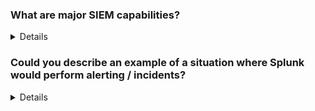 

### What are major SIEM capabilities?

<details>

1. Log collection, Log analysis and Log correlation
2. IT Compliance, Application monitoring
3. Real-time alerting, Dashboard and reporting
4. Ingest a near-real-time feed of telemetry describing activity in the environment
5. Structure information, store it and generate statistics for baseline behaviour levels
6. Surface alerts (incidents) for when a recent stream of data either deviates from the standard baseline, or matches a certain criteria that an enterprise wants to detect.

</details>

### Could you describe an example of a situation where Splunk would perform alerting / incidents?

<details>
Certainly! Splunk is a powerful SIEM tool that excels in real-time monitoring, alerting, and incident management. Here's an example scenario to illustrate how Splunk would perform alerting and handle incidents:

#### Scenario: Financial Services Company

##### 1. **Initial Setup**:
- **Data Sources**: The company configures Splunk to collect logs from various sources, including firewalls, intrusion detection systems (IDS), web servers, application servers, and databases.
- **Use Cases**: The company defines several use cases for monitoring, such as detecting unauthorized access, monitoring sensitive data access, and identifying suspicious network activity.

##### 2. **Configuration of Alerts**:
- **Unauthorized Access**: An alert is set up to trigger when there are multiple failed login attempts followed by a successful login from the same IP address within a short time frame.
- **Sensitive Data Access**: An alert is configured to monitor and trigger when there are unusual access patterns to sensitive financial data, such as after-hours access or access from an unusual location.
- **Suspicious Network Activity**: An alert is configured to detect high volumes of traffic from a single IP address or network segment, indicating a potential Distributed Denial of Service (DDoS) attack.

#### Example Incidents:

##### Incident 1: Brute Force Attack

**Detection**:
- Splunk collects logs from the company's authentication system.
- An alert is triggered when the system detects multiple failed login attempts followed by a successful login.

**Alert**:
- Alert Name: "Potential Brute Force Attack"
- Alert Criteria: More than 5 failed login attempts followed by a successful login from the same IP within 10 minutes.

**Response**:
- The incident response team receives the alert via email and the Splunk dashboard.
- The team uses Splunk to investigate the IP address, identifying the user account targeted and the source of the attempts.
- The user account is temporarily locked, and the IP address is blocked.
- A root cause analysis is conducted to understand how the attacker obtained the correct credentials, and additional security measures (e.g., multi-factor authentication) are implemented.

##### Incident 2: Unauthorized Data Access

**Detection**:
- Splunk monitors access logs for the company's financial database.
- An alert is triggered when sensitive financial data is accessed during non-business hours.

**Alert**:
- Alert Name: "Unusual Access to Financial Data"
- Alert Criteria: Access to financial data between 10 PM and 6 AM by non-administrative users.

**Response**:
- The incident response team receives the alert and reviews the access logs in Splunk.
- They identify the user account and the data accessed.
- The team contacts the user to verify if the access was legitimate. If not, they investigate further for potential insider threats or compromised accounts.
- Access controls and monitoring rules are updated to prevent future incidents.

##### Incident 3: DDoS Attack

**Detection**:
- Splunk collects network traffic data from firewalls and IDS.
- An alert is triggered when there is an unusually high volume of traffic from a single IP or a range of IPs.

**Alert**:
- Alert Name: "Possible DDoS Attack"
- Alert Criteria: Traffic volume exceeding a predefined threshold from a single IP or subnet over a short period.

**Response**:
- The incident response team receives the alert and immediately starts mitigating the attack by implementing rate limiting and blocking offending IP addresses using network devices.
- They use Splunk to analyze the attack pattern, identifying the attack vectors and potentially compromised systems.
- Post-incident, the team reviews and strengthens DDoS protection measures, such as improving rate limiting, deploying DDoS protection services, and updating incident response plans.

#### Benefits of Using Splunk for Incident Management:

- **Real-Time Monitoring**: Splunk provides real-time visibility into security events, enabling quick detection and response.
- **Centralized Log Management**: Aggregates logs from various sources, providing a comprehensive view of the security landscape.
- **Customizable Alerts**: Allows the creation of specific alerts tailored to the organization's security needs.
- **Advanced Analytics**: Uses machine learning and advanced analytics to identify patterns and anomalies.
- **Incident Investigation**: Facilitates detailed investigation through powerful search capabilities, enabling root cause analysis and remediation.

#### Conclusion:

Using Splunk for alerting and incident management helps organizations proactively detect and respond to security incidents. By setting up customized alerts and leveraging Splunk's robust analytics, companies can effectively monitor their environment, quickly address potential threats, and enhance their overall security posture.

</details>